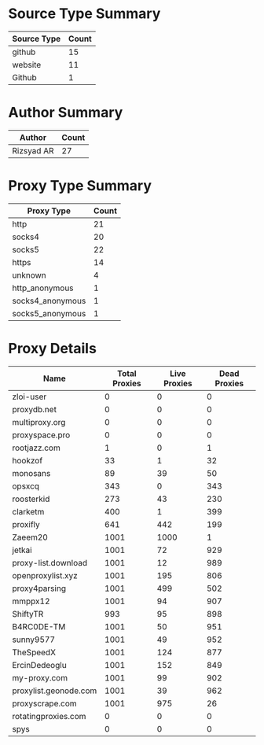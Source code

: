 # Source Type Summary

| Source Type | Count |
|-------------|-------|
| github | 15 |
| website | 11 |
| Github | 1 |


# Author Summary

| Author | Count |
|--------|-------|
| Rizsyad AR | 27 |


# Proxy Type Summary

| Proxy Type | Count |
|------------|-------|
| http | 21 |
| socks4 | 20 |
| socks5 | 22 |
| https | 14 |
| unknown | 4 |
| http_anonymous | 1 |
| socks4_anonymous | 1 |
| socks5_anonymous | 1 |


# Proxy Details

| Name | Total Proxies | Live Proxies | Dead Proxies |
|------|---------------|--------------|---------------|
| zloi-user | 0 | 0 | 0 |
| proxydb.net | 0 | 0 | 0 |
| multiproxy.org | 0 | 0 | 0 |
| proxyspace.pro | 0 | 0 | 0 |
| rootjazz.com | 1 | 0 | 1 |
| hookzof | 33 | 1 | 32 |
| monosans | 89 | 39 | 50 |
| opsxcq | 343 | 0 | 343 |
| roosterkid | 273 | 43 | 230 |
| clarketm | 400 | 1 | 399 |
| proxifly | 641 | 442 | 199 |
| Zaeem20 | 1001 | 1000 | 1 |
| jetkai | 1001 | 72 | 929 |
| proxy-list.download | 1001 | 12 | 989 |
| openproxylist.xyz | 1001 | 195 | 806 |
| proxy4parsing | 1001 | 499 | 502 |
| mmppx12 | 1001 | 94 | 907 |
| ShiftyTR | 993 | 95 | 898 |
| B4RC0DE-TM | 1001 | 50 | 951 |
| sunny9577 | 1001 | 49 | 952 |
| TheSpeedX | 1001 | 124 | 877 |
| ErcinDedeoglu | 1001 | 152 | 849 |
| my-proxy.com | 1001 | 99 | 902 |
| proxylist.geonode.com | 1001 | 39 | 962 |
| proxyscrape.com | 1001 | 975 | 26 |
| rotatingproxies.com | 0 | 0 | 0 |
| spys | 0 | 0 | 0 |
